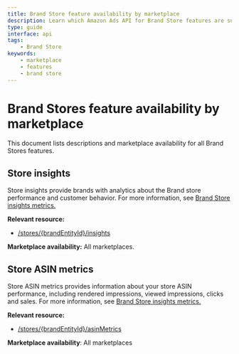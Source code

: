 ```yaml
---
title: Brand Store feature availability by marketplace
description: Learn which Amazon Ads API for Brand Store features are supporting in each Amazon marketplace.
type: guide
interface: api 
tags:
    - Brand Store
keywords:
    - marketplace
    - features
    - brand store
---
```


# Brand Stores feature availability by marketplace

This document lists descriptions and marketplace availability for all Brand Stores features.


## Store insights

Store insights provide brands with analytics about the Brand store performance and customer behavior. For more information, see [Brand Store insights metrics.](guides/brand-store/insight-metrics)

**Relevant resource:**

* [/stores/{brandEntityId}/insights](stores/open-api#tag/Stores-Analytics/operation/getInsightsForStoreAPI)

**Marketplace availability:** All marketplaces.


## Store ASIN metrics

Store ASIN metrics provides information about your store ASIN performance, including rendered impressions, viewed impressions, clicks and sales. For more information, see [Brand Store insights metrics.](guides/brand-store/insight-metrics)

**Relevant resource:**

* [/stores/{brandEntityId}/asinMetrics](stores/open-api#tag/Stores-Analytics/operation/getAsinEngagementForStore)

**Marketplace availability**: All marketplaces
